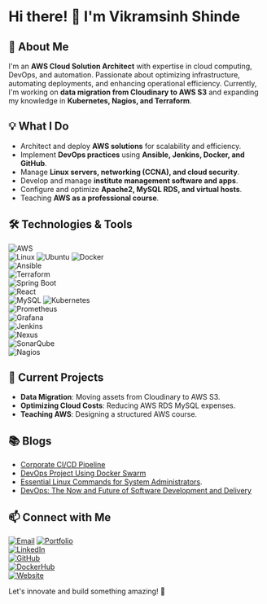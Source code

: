 # Hi there! 👋 I'm Vikramsinh Shinde

## 🚀 About Me
I'm an **AWS Cloud Solution Architect** with expertise in cloud computing, DevOps, and automation. Passionate about optimizing infrastructure, automating deployments, and enhancing operational efficiency. Currently, I'm working on **data migration from Cloudinary to AWS S3** and expanding my knowledge in **Kubernetes, Nagios, and Terraform**.

## 💡 What I Do
- Architect and deploy **AWS solutions** for scalability and efficiency.
- Implement **DevOps practices** using **Ansible, Jenkins, Docker, and GitHub**.
- Manage **Linux servers, networking (CCNA), and cloud security**.
- Develop and manage **institute management software and apps**.
- Configure and optimize **Apache2, MySQL RDS, and virtual hosts**.
- Teaching **AWS as a professional course**.

## 🛠️ Technologies & Tools
![AWS](https://img.shields.io/badge/AWS-232F3E?style=for-the-badge&logo=amazon-aws&logoColor=orange)  
![Linux](https://img.shields.io/badge/Linux-FCC624?style=for-the-badge&logo=linux&logoColor=black)
![Ubuntu](https://img.shields.io/badge/Ubuntu-FCC624?style=for-the-badge&logo=ubuntu&logoColor=black)
![Docker](https://img.shields.io/badge/Docker-2496ED?style=for-the-badge&logo=docker&logoColor=white)  
![Ansible](https://img.shields.io/badge/Ansible-EE0000?style=for-the-badge&logo=ansible&logoColor=white)  
![Terraform](https://img.shields.io/badge/Terraform-623CE4?style=for-the-badge&logo=terraform&logoColor=white)  
![Spring Boot](https://img.shields.io/badge/Spring%20Boot-6DB33F?style=for-the-badge&logo=spring-boot&logoColor=white)  
![React](https://img.shields.io/badge/React-61DAFB?style=for-the-badge&logo=react&logoColor=white)  
![MySQL](https://img.shields.io/badge/MySQL-4479A1?style=for-the-badge&logo=mysql&logoColor=white)
![Kubernetes](https://img.shields.io/badge/Kubernetes-326CE5?style=for-the-badge&logo=kubernetes&logoColor=white)  
![Prometheus](https://img.shields.io/badge/Prometheus-E6522C?style=for-the-badge&logo=prometheus&logoColor=white)  
![Grafana](https://img.shields.io/badge/Grafana-F46800?style=for-the-badge&logo=grafana&logoColor=white)  
![Jenkins](https://img.shields.io/badge/Jenkins-D24939?style=for-the-badge&logo=jenkins&logoColor=white)  
![Nexus](https://img.shields.io/badge/Nexus-1E2A3A?style=for-the-badge&logo=sonatype&logoColor=white)  
![SonarQube](https://img.shields.io/badge/SonarQube-4E9BCD?style=for-the-badge&logo=sonarqube&logoColor=white)  
![Nagios](https://img.shields.io/badge/Nagios-000000?style=for-the-badge&logo=nagios&logoColor=white)

## 📌 Current Projects
- **Data Migration**: Moving assets from Cloudinary to AWS S3.
- **Optimizing Cloud Costs**: Reducing AWS RDS MySQL expenses.
- **Teaching AWS**: Designing a structured AWS course.

## 📚 Blogs
- [Corporate CI/CD Pipeline](https://vikramsinhshindes.blogspot.com/2024/12/corporate-cicd-pipeline.html)
- [DevOps Project Using Docker Swarm](https://vikramsinhshindes.blogspot.com/2025/01/devops-project-by-using-docker-swarm.html)
- [Essential Linux Commands for System Administrators](https://vikramsinhshindes.blogspot.com/2024/12/essential-linux-commands-for-system.html).
- [DevOps: The Now and Future of Software Development and Delivery](https://vikramsinhshindes.blogspot.com/2024/12/devops-now-and-future.html)

## 📫 Connect with Me
[![Email](https://img.shields.io/badge/Email-000000?style=for-the-badge&logo=email&logoColor=white)](vikramsinhshindesinh@gmail.com)
[![Portfolio](https://img.shields.io/badge/Portfolio-000000?style=for-the-badge&logo=github&logoColor=blue)](https://vikramsinhshinde.github.io/portfolio/)  
[![LinkedIn](https://img.shields.io/badge/LinkedIn-0077B5?style=for-the-badge&logo=linkedin&logoColor=white)](https://www.linkedin.com/in/vikramsinh-shinde-b9285aa4)  
[![GitHub](https://img.shields.io/badge/GitHub-100000?style=for-the-badge&logo=github&logoColor=white)](https://github.com/VikramsinhShinde)  
[![DockerHub](https://img.shields.io/badge/DockerHub-2496ED?style=for-the-badge&logo=docker&logoColor=white)](https://hub.docker.com/u/vikramsinhshinde)  
[![Website](https://img.shields.io/badge/Website-FF5722?style=for-the-badge&logo=google-chrome&logoColor=white)](https://pjsofttech.in)  

Let's innovate and build something amazing! 🚀
